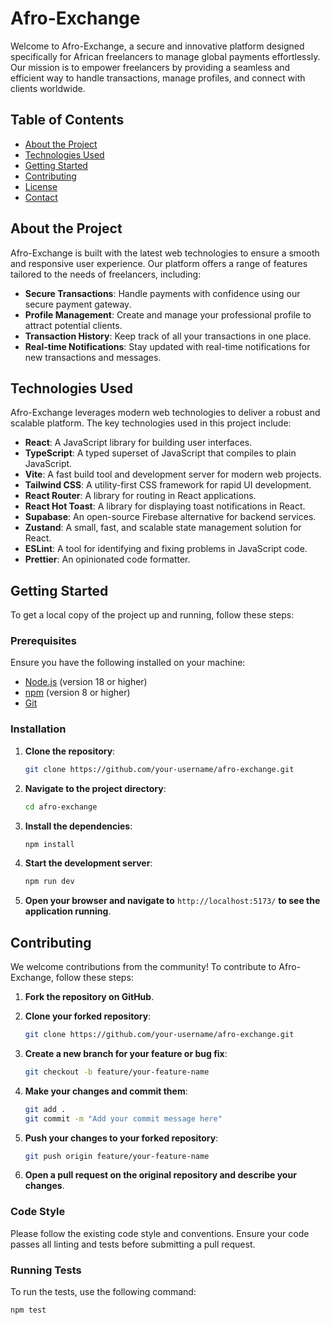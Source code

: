 # Afro-Exchange

Welcome to Afro-Exchange, a secure and innovative platform designed specifically for African freelancers to manage global payments effortlessly. Our mission is to empower freelancers by providing a seamless and efficient way to handle transactions, manage profiles, and connect with clients worldwide.

## Table of Contents

- [About the Project](#about-the-project)
- [Technologies Used](#technologies-used)
- [Getting Started](#getting-started)
- [Contributing](#contributing)
- [License](#license)
- [Contact](#contact)

## About the Project

Afro-Exchange is built with the latest web technologies to ensure a smooth and responsive user experience. Our platform offers a range of features tailored to the needs of freelancers, including:

- **Secure Transactions**: Handle payments with confidence using our secure payment gateway.
- **Profile Management**: Create and manage your professional profile to attract potential clients.
- **Transaction History**: Keep track of all your transactions in one place.
- **Real-time Notifications**: Stay updated with real-time notifications for new transactions and messages.

## Technologies Used

Afro-Exchange leverages modern web technologies to deliver a robust and scalable platform. The key technologies used in this project include:

- **React**: A JavaScript library for building user interfaces.
- **TypeScript**: A typed superset of JavaScript that compiles to plain JavaScript.
- **Vite**: A fast build tool and development server for modern web projects.
- **Tailwind CSS**: A utility-first CSS framework for rapid UI development.
- **React Router**: A library for routing in React applications.
- **React Hot Toast**: A library for displaying toast notifications in React.
- **Supabase**: An open-source Firebase alternative for backend services.
- **Zustand**: A small, fast, and scalable state management solution for React.
- **ESLint**: A tool for identifying and fixing problems in JavaScript code.
- **Prettier**: An opinionated code formatter.

## Getting Started

To get a local copy of the project up and running, follow these steps:

### Prerequisites

Ensure you have the following installed on your machine:

- [Node.js](https://nodejs.org/) (version 18 or higher)
- [npm](https://www.npmjs.com/) (version 8 or higher)
- [Git](https://git-scm.com/)

### Installation

1. **Clone the repository**:

    ```sh
    git clone https://github.com/your-username/afro-exchange.git
    ```

2. **Navigate to the project directory**:

    ```sh
    cd afro-exchange
    ```

3. **Install the dependencies**:

    ```sh
    npm install
    ```

4. **Start the development server**:

    ```sh
    npm run dev
    ```

5. **Open your browser and navigate to** `http://localhost:5173/` **to see the application running**.

## Contributing

We welcome contributions from the community! To contribute to Afro-Exchange, follow these steps:

1. **Fork the repository on GitHub**.

2. **Clone your forked repository**:

    ```sh
    git clone https://github.com/your-username/afro-exchange.git
    ```

3. **Create a new branch for your feature or bug fix**:

    ```sh
    git checkout -b feature/your-feature-name
    ```

4. **Make your changes and commit them**:

    ```sh
    git add .
    git commit -m "Add your commit message here"
    ```

5. **Push your changes to your forked repository**:

    ```sh
    git push origin feature/your-feature-name
    ```

6. **Open a pull request on the original repository and describe your changes**.

### Code Style

Please follow the existing code style and conventions. Ensure your code passes all linting and tests before submitting a pull request.

### Running Tests

To run the tests, use the following command:

```sh
npm test